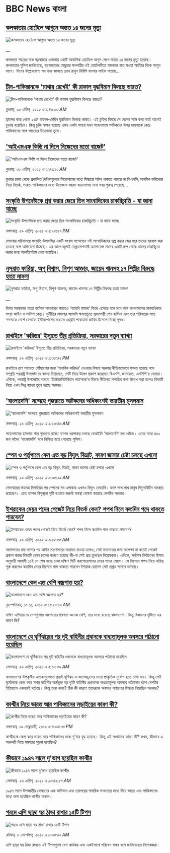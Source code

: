 # BBC News বাংলা## [কলকাতায় হোটেলে আগুনে অন্তত ১৪ জনের মৃত্যু](https://www.bbc.co.uk/bengali/live/cj3x6j76636t?at_campaign=githubrss)![কলকাতায় হোটেলে আগুনে অন্তত ১৪ জনের মৃত্যু](https://ichef.bbci.co.uk/ace/standard/240/cpsprodpb/4b86/live/dfa501a0-2580-11f0-b26b-ab62c890638b.jpg)__কলকাতা শহরের ব্যস্ত বড়বাজার এলাকার একটি আবাসিক হোটেলে আগুন লেগে অন্তত ১৪ জনের মৃত্যু হয়েছে। কলকাতার পুলিশ জানিয়েছে, বড়বাজারের মেছুয়ার ফলপট্টির ওই হোটেলটিতে মঙ্গলবার রাত সওয়া আটটার দিকে আগুন লাগে। দিনের উল্লেখযোগ্য সব খবর জানতে চোখ রাখুন বিবিসি বাংলার লাইভ পাতায়...## [ চীন-পাকিস্তানকে 'মাথায় রেখেই' কী রাফাল যুদ্ধবিমান কিনছে ভারত?](https://www.bbc.com/bengali/articles/cz95ld1zz3no?at_campaign=githubrss)![ চীন-পাকিস্তানকে 'মাথায় রেখেই' কী রাফাল যুদ্ধবিমান কিনছে ভারত?](https://ichef.bbci.co.uk/ace/standard/240/cpsprodpb/2465/live/b19b1d60-24ec-11f0-8a86-5183b8130d5d.jpg)_বুধবার, ৩০ এপ্রিল, ২০২৫ এ ১:৪৬:০৩ AM_ফ্রান্সের কাছ থেকে ২৬টা রাফাল-মেরিন যুদ্ধবিমান কিনছে ভারত। এই চুক্তির বিষয়ে সে দেশের সঙ্গে কথা বার্তা আগেই চূড়ান্ত হয়েছিল। কিন্তু চুক্তি স্বাক্ষর হয়েছে এমন একটা সময়ে যখন পহেলগামে পর্যটকদের উপর হামলাকে কেন্দ্র পাকিস্তানের সঙ্গে ভারতের উত্তেজনা তুঙ্গে।## ['আইএমএফ কিস্তি না দিলে নিজেদের মতো বাজেট'](https://www.bbc.com/bengali/articles/cz01530jz18o?at_campaign=githubrss)!['আইএমএফ কিস্তি না দিলে নিজেদের মতো বাজেট'](https://ichef.bbci.co.uk/ace/standard/240/cpsprodpb/3646/live/6d44b7b0-2565-11f0-8c66-ebf25fc2cfef.jpg)_বুধবার, ৩০ এপ্রিল, ২০২৫ এ ২:৫২:১০ AM_বুধবার ঢাকা থেকে প্রকাশিত দৈনিকগুলোর শিরোনামের মধ্যে সিদ্ধান্তে অটল থাকতে পারছে না পিএসসি, মানবিক করিডোর নিয়ে বিতর্ক, ভারত-পাকিস্তানের মধ্যে উত্তেজনা আরও বাড়লোসহ নানা খবর গুরুত্ব পেয়েছে…## [সংস্কৃতি উপদেষ্টাকে প্রশ্ন করার জেরে তিন সাংবাদিকের চাকরিচ্যুতি - যা জানা যাচ্ছে](https://www.bbc.com/bengali/articles/cwyqr4kqkzro?at_campaign=githubrss)![সংস্কৃতি উপদেষ্টাকে প্রশ্ন করার জেরে তিন সাংবাদিকের চাকরিচ্যুতি - যা জানা যাচ্ছে](https://ichef.bbci.co.uk/ace/standard/240/cpsprodpb/e667/live/976a27f0-250b-11f0-8f57-b7237f6a66e6.jpg)_মঙ্গলবার, ২৯ এপ্রিল, ২০২৫ এ ৪:২৩:৫৭ PM_সোমবার সচিবালয়ে সংস্কৃতি উপদেষ্টার একটি সংবাদ সম্মেলনে ওই সাংবাদিকদের প্রশ্ন করার জের ধরে তাদের বরখাস্ত করা হয়েছে বলে অভিযোগ উঠেছে। এর আগে জুলাই রেভ্যুলেশনারী অ্যালায়েন্স নামের একটি গ্রুপ থেকে তাদের চাকরিচ্যুত করার জন্য আলটিমেটাম দেয়া হয়েছিল।## [নুসরাত ফারিয়া, অপু বিশ্বাস, নিপুণ আক্তার, জায়েদ খানসহ ১৭ শিল্পীর বিরুদ্ধে হত্যা মামলা](https://www.bbc.co.uk/bengali/live/cn05vnk1zwet?at_campaign=githubrss)![নুসরাত ফারিয়া, অপু বিশ্বাস, নিপুণ আক্তার, জায়েদ খানসহ ১৭ শিল্পীর বিরুদ্ধে হত্যা মামলা](https://ichef.bbci.co.uk/ace/standard/240/cpsprodpb/5770/live/ee3223e0-24fb-11f0-b26b-ab62c890638b.jpg)__বিগত সরকারের মতো বর্তমান সরকারের সময়েও ‘গায়েবি মামলা’ ফিরে এসেছে বলে মনে করে বাংলাদেশের মানবাধিকার সংস্থা আইন ও সালিশ কেন্দ্র। দুর্নীতির মামলার আসামি ক্ষমতাচ্যুত প্রধানমন্ত্রী শেখ হাসিনা এবং তার পরিবারের সাত সদস্যকে দেশে ফেরাতে ইন্টারপোলের মাধ্যমে গ্রেপ্তারি পরোয়ানা জারির উদ্যোগ নিচ্ছে দুদক।## [রাখাইনে 'করিডর' ইস্যুতে তীব্র প্রতিক্রিয়া, সরকারের নতুন ব্যাখ্যা](https://www.bbc.com/bengali/articles/c5ypz1qzlg9o?at_campaign=githubrss)![রাখাইনে 'করিডর' ইস্যুতে তীব্র প্রতিক্রিয়া, সরকারের নতুন ব্যাখ্যা](https://ichef.bbci.co.uk/ace/standard/240/cpsprodpb/7f96/live/a6c31450-24f7-11f0-a669-f39b891d9395.jpg)_মঙ্গলবার, ২৯ এপ্রিল, ২০২৫ এ ১:৩৫:৪২ PM_রাখাইনে ত্রাণ সহায়তা পৌঁছানোর জন্য 'মানবিক করিডর' দেওয়ার বিষয়ে সরকার নীতিগতভাবে সম্মত হয়েছে বলে সম্প্রতি পররাষ্ট্র উপদেষ্টা যে বক্তব্য দিয়েছেন, সেটি নিয়ে উদ্বেগ প্রকাশ করেছেন বিএনপি, জামায়াত, এনসিপি'র নেতারা। এদিকে, পররাষ্ট্র উপদেষ্টার বক্তব্যে 'হিউম্যানিটারিয়ান প্যাসেজে'র বিষয়ে নীতিগত সম্মতির কথা উল্লেখ করা হলেও বিষয়টি নিয়ে এখন ভিন্ন ব্যাখ্যা তুলে ধরছে সরকার।## ['বাংলাদেশি' সন্দেহে গুজরাতে আটকদের অধিকাংশই ভারতীয় মুসলমান](https://www.bbc.com/bengali/articles/cz01j2m9885o?at_campaign=githubrss)!['বাংলাদেশি' সন্দেহে গুজরাতে আটকদের অধিকাংশই ভারতীয় মুসলমান](https://ichef.bbci.co.uk/ace/standard/240/cpsprodpb/197b/live/5577cd00-249f-11f0-8c66-ebf25fc2cfef.jpg)_মঙ্গলবার, ২৯ এপ্রিল, ২০২৫ এ ৯:১৬:৪৬ AM_পহেলগামের হামলার পরে গুজরাত রাজ্যে ব্যাপক ধরপাকড় চলছে বেআইনি 'বাংলাদেশি'দের খোঁজে। এদের মধ্যে ৪৫০ জন অবৈধ 'বাংলাদেশি' বলে নিশ্চিত হতে পেরেছে পুলিশ।## [স্পেন ও পর্তুগালে কেন এত বড় বিদ্যুৎ বিভ্রাট, কারণ জানার চেষ্টা চলছে এখনো](https://www.bbc.com/bengali/articles/czd3ee9m58go?at_campaign=githubrss)![স্পেন ও পর্তুগালে কেন এত বড় বিদ্যুৎ বিভ্রাট, কারণ জানার চেষ্টা চলছে এখনো](https://ichef.bbci.co.uk/ace/standard/240/cpsprodpb/e4c4/live/aba5f2c0-24b7-11f0-894e-3f4b00369a8c.jpg)_মঙ্গলবার, ২৯ এপ্রিল, ২০২৫ এ ৮:০৫:১৯ AM_সোমবারের ভয়াবহ বিপর্যয়ের পর স্পেনের সব এলাকায় এখনও বিদ্যুৎ ফেরেনি। ফলে লাখ লাখ মানুষ বিদ্যুৎবিহীন অবস্থায় রয়েছেন। এতে ব্যাপক বিশৃঙ্খলা সৃষ্টি হওয়ায় জরুরি অবস্থা ঘোষণা করেছে দেশটির সরকার।## [ইশরাকের মেয়র পদের গেজেট নিয়ে বিতর্ক কেন? শপথ নিলে কতদিন পদে থাকতে পারবেন? ](https://www.bbc.com/bengali/articles/c705y8xgwk4o?at_campaign=githubrss)![ইশরাকের মেয়র পদের গেজেট নিয়ে বিতর্ক কেন? শপথ নিলে কতদিন পদে থাকতে পারবেন? ](https://ichef.bbci.co.uk/ace/standard/240/cpsprodpb/7921/live/14c00fc0-2445-11f0-8f57-b7237f6a66e6.jpg)_মঙ্গলবার, ২৯ এপ্রিল, ২০২৫ এ ১:৫৫:৫৫ AM_আদালতের রায় আসার পর আইন মন্ত্রণালয়ের মতামত চাওয়া হলেও, সেই মতামতের জন্য 
অপেক্ষা না করেই গেজেট প্রকাশ করার বিষয়টি কোন চাপের কারণে হয়েছে কী-না সেই প্রশ্ন তুলছেন বিশ্লেষকরা।  এদিকে, সর্বশেষ নির্বাচনের হিসাব অনুযায়ী আগামী ১৫ই মে শেষ হচ্ছে ঢাকা দক্ষিণ সিটি করপোরেশনের মেয়র পদের মেয়াদ। সে হিসেবে শপথ নিয়ে দায়িত্ব শুরু করলেও কতদিন মেয়র হিসেবে পদে থাকতে পারবেন ইশরাক হোসেন সেই প্রশ্নও সামনে আসছে।## [বাংলাদেশে কেন এত বেশি বজ্রপাত হয়?](https://www.bbc.com/bengali/news-44064409?at_campaign=githubrss)![বাংলাদেশে কেন এত বেশি বজ্রপাত হয়?](https://ichef.bbci.co.uk/ace/standard/240/cpsprodpb/149BF/production/_101251448_f97cb6b3-6ecf-4c56-a9f4-969e26dfa7b2.jpg)_বৃহস্পতিবার, ১০ মে, ২০১৮ এ ১১:২০:১০ AM_দক্ষিণ এশিয়ার যে দেশগুলোয় বজ্রপাতের প্রবণতা অনেক বেশি, তার মধ্যে রয়েছে বাংলাদেশ। কিন্তু বিজ্ঞানের দৃষ্টিতে এর কারণ কি?## [বাংলাদেশে যে ঘূর্ণিঝড়ের পর দুই বাহিনীর প্রধানকে বাধ্যতামূলক অবসরে পাঠানো হয়েছিল](https://www.bbc.com/bengali/articles/cz96rjvqpn4o?at_campaign=githubrss)![বাংলাদেশে যে ঘূর্ণিঝড়ের পর দুই বাহিনীর প্রধানকে বাধ্যতামূলক অবসরে পাঠানো হয়েছিল](https://ichef.bbci.co.uk/ace/standard/240/cpsprodpb/48fd/live/cb5bc7f0-057f-11ef-8300-7d331f287251.jpg)_সোমবার, ২৯ এপ্রিল, ২০২৪ এ ৫:১০:৩৯ AM_বাংলাদেশের উপকূলীয় এলাকাগুলোতে প্রায়ই ঘূর্ণিঝড় ও জলোচ্ছ্বাসের মতো প্রাকৃতিক দুর্যোগ হতে দেখা যায়। কিন্তু সেই দুর্যোগকে কেন্দ্র করে সশস্ত্র বাহিনীর অর্ন্তভূক্ত বড় দু’টি বাহিনীর প্রধানদের  বাধ্যতামূলক অবসরে পাঠানোর ঘটনা দেশটির ইতিহাসে একবারই ঘটেছে। কিন্তু তারা কারা? ঠিক কী কারণে তাদেরকে অবসরে পাঠানোর সিদ্ধান্ত নিয়েছিল সরকার?## [কাশ্মীর নিয়ে ভারত আর পাকিস্তানের লড়াইয়ের কারণ কী?](https://www.bbc.com/bengali/news-47292738?at_campaign=githubrss)![কাশ্মীর নিয়ে ভারত আর পাকিস্তানের লড়াইয়ের কারণ কী?](https://ichef.bbci.co.uk/ace/standard/240/cpsprodpb/E2EA/production/_105709085__105648048_hi052329226.jpg)_মঙ্গলবার, ১৯ ফেব্রুয়ারী, ২০১৯ এ ৪:৩৪:৩৪ PM_কাশ্মীরকে কেন্দ্র করে ভারত আর পাকিস্তানের মধ্যে দু'বার যুদ্ধ হয়েছে। কিন্তু এই সংঘাতের কারণ কী? কখন, কীভাবে এ অঞ্চলটি নিয়ে সমস্যার সূচনা হয়েছিল?## [কীভাবে ১৯৪৭ সালে দু'ভাগ হয়েছিল কাশ্মীর](https://www.bbc.com/bengali/news-56651354?at_campaign=githubrss)![কীভাবে ১৯৪৭ সালে দু'ভাগ হয়েছিল কাশ্মীর](https://ichef.bbci.co.uk/ace/standard/240/cpsprodpb/4CEE/production/_117849691_p07k7dvp.jpg)_সোমবার, ২৬ এপ্রিল, ২০২১ এ ১০:৪২:৫৭ AM_১৯৪৭ সালে উপজাতীয় যোদ্ধাদের এক অভিযান এবং তারপরের সামরিক সংঘাতের মধ্যে দিয়ে ভারত এবং পাকিস্তানের মধ্যে ভাগ হয়েছিল কাশ্মীর অঞ্চল।## [গরমে এসি ছাড়া ঘর ঠান্ডা রাখার ১৫টি টিপস](https://www.bbc.com/bengali/articles/c4n1n0n0re8o?at_campaign=githubrss)![গরমে এসি ছাড়া ঘর ঠান্ডা রাখার ১৫টি টিপস](https://ichef.bbci.co.uk/ace/standard/240/cpsprodpb/20df/live/4ff9c200-1359-11ef-99fd-a7e7c6acfe47.jpg)_রবিবার, ৮ সেপ্টেম্বর, ২০২৪ এ ৮:০৪:৪০ AM_এসি ছাড়া ঘর ঠান্ডা রাখতে এই টিপসগুলো বেশ কার্যকর এবং একইসাথে পরিবেশ বান্ধব বলে জানিয়েছেন বিশেষজ্ঞরা।